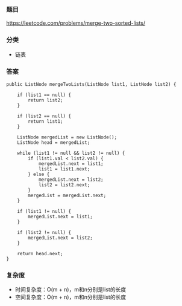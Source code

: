 ### 题目
https://leetcode.com/problems/merge-two-sorted-lists/

### 分类
* 链表

### 答案
```
public ListNode mergeTwoLists(ListNode list1, ListNode list2) {
    
    if (list1 == null) {
        return list2;
    }
    
    if (list2 == null) {
        return list1;
    }
    
    ListNode mergedList = new ListNode();
    ListNode head = mergedList;
    
    while (list1 != null && list2 != null) {
        if (list1.val < list2.val) {
            mergedList.next = list1;
            list1 = list1.next;
        } else {
            mergedList.next = list2;
            list2 = list2.next;
        }
        mergedList = mergedList.next;
    }
    
    if (list1 != null) {
        mergedList.next = list1;
    }
    
    if (list2 != null) {
        mergedList.next = list2;
    }
    
    return head.next;
}
```

### 复杂度
* 时间复杂度：O(m + n)，m和n分别是list的长度
* 空间复杂度：O(m + n)，m和n分别是list的长度
